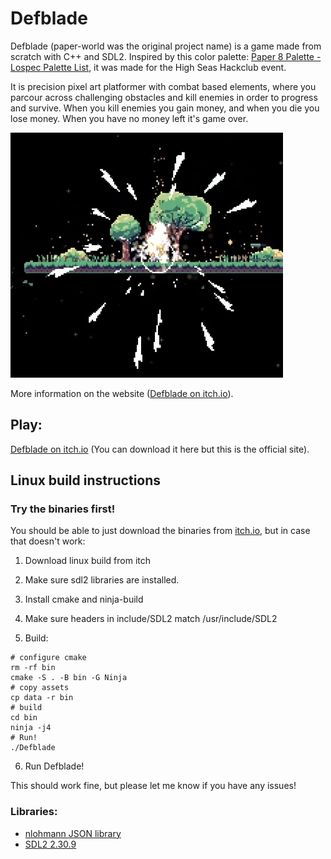 # Defblade 

Defblade (paper-world was the original project name) is a game made from scratch with C++ and SDL2. Inspired by this color palette: [Paper 8 Palette - Lospec Palette List](https://lospec.com/palette-list/paper-8), it was made for the High Seas Hackclub event.

It is precision pixel art platformer with combat based elements, where you parcour across challenging obstacles and kill enemies in order to progress and survive. When you kill enemies you gain money, and when you die you lose money. When you have no money left it's game over. 

![Screenshot of death explosion from Defblade gameplay](https://github.com/snej55/paper-world/blob/main/media/screenshot.png)

More information on the website ([Defblade on itch.io](https://snej55.itch.io/defblade)).

## Play:

[Defblade on itch.io](https://snej55.itch.io/defblade) (You can download it here but this is the official site).

## Linux build instructions
### Try the binaries first!

You should be able to just download the binaries from [itch.io](https://snej55.itch.io/defblade), but in case that doesn't work:

1. Download linux build from itch

2. Make sure sdl2 libraries are installed.

3. Install cmake and ninja-build

4. Make sure headers in include/SDL2 match /usr/include/SDL2

5. Build:

```
# configure cmake
rm -rf bin 
cmake -S . -B bin -G Ninja
# copy assets
cp data -r bin
# build
cd bin 
ninja -j4
# Run!
./Defblade
```

6. Run Defblade!

This should work fine, but please let me know if you have any issues!

### Libraries:

 - [nlohmann JSON library](https://github.com/nlohmann/json)
 - [SDL2 2.30.9](https://libsdl.org/)


